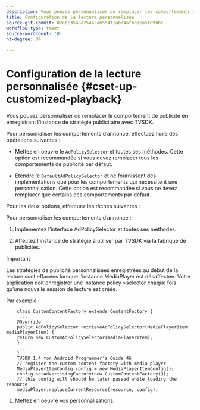 ```yaml
---
description: Vous pouvez personnaliser ou remplacer les comportements de publicité.
title: Configuration de la lecture personnalisée
source-git-commit: 02ebc3548a254b2a6554f1ab34afbb3ea5f09bb8
workflow-type: tm+mt
source-wordcount: '0'
ht-degree: 0%

---
```


# Configuration de la lecture personnalisée {#cset-up-customized-playback}

Vous pouvez personnaliser ou remplacer le comportement de publicité en enregistrant l’instance de stratégie publicitaire avec TVSDK.

Pour personnaliser les comportements d’annonce, effectuez l’une des opérations suivantes :

* Mettez en oeuvre le `AdPolicySelector` et toutes ses méthodes.
Cette option est recommandée si vous devez remplacer tous les comportements de publicité par défaut.

* Étendre le `DefaultAdPolicySelector` et ne fournissent des implémentations que pour les comportements qui nécessitent une personnalisation.
Cette option est recommandée si vous ne devez remplacer que certains des comportements par défaut.

Pour les deux options, effectuez les tâches suivantes :

Pour personnaliser les comportements d’annonce :

1. Implémentez l’interface AdPolicySelector et toutes ses méthodes.

1. Affectez l’instance de stratégie à utiliser par TVSDK via la fabrique de publicités.

>[!IMPORTANT]
>
>Les stratégies de publicité personnalisées enregistrées au début de la lecture sont effacées lorsque l’instance MediaPlayer est désaffectée. Votre application doit enregistrer une instance policy >selector chaque fois qu’une nouvelle session de lecture est créée.

Par exemple :

```
    class CustomContentFactory extends ContentFactory {
     ...
    @Override
    public AdPolicySelector retrieveAdPolicySelector(MediaPlayerItem mediaPlayerItem) {
    return new CustomAdPolicySelector(mediaPlayerItem);
    }
     ...
    }
    TVSDK 1.4 for Android Programmer's Guide 46
    // register the custom content factory with media player
    MediaPlayerItemConfig config = new MediaPlayerItemConfig();
    config.setAdvertisingFactory(new CustomContentFactory());
    // this config will should be later passed while loading the resource
    mediaPlayer.replaceCurrentResource(resource, config);
```

1. Mettez en oeuvre vos personnalisations.
